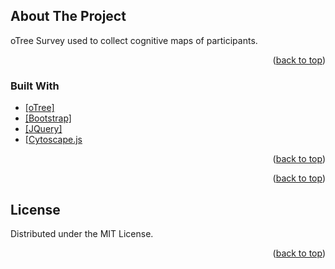 <div id="top"></div>
<!--
*** Thanks for checking out the Best-README-Template. If you have a suggestion
*** that would make this better, please fork the repo and create a pull request
*** or simply open an issue with the tag "enhancement".
*** Don't forget to give the project a star!
*** Thanks again! Now go create something AMAZING! :D
-->



<!-- PROJECT SHIELDS -->
<!--
*** I'm using markdown "reference style" links for readability.
*** Reference links are enclosed in brackets [ ] instead of parentheses ( ).
*** See the bottom of this document for the declaration of the reference variables
*** for contributors-url, forks-url, etc. This is an optional, concise syntax you may use.
*** https://www.markdownguide.org/basic-syntax/#reference-style-links
--

<!-- ABOUT THE PROJECT -->
## About The Project

oTree Survey used to collect cognitive maps of participants.



<p align="right">(<a href="#top">back to top</a>)</p>



### Built With



* [[oTree]][oTree-url]
* [[Bootstrap]][Bootstrap-url]
* [[JQuery]][JQuery-url]
* [[Cytoscape.js][Cytoscape-url]

<p align="right">(<a href="#top">back to top</a>)</p>









<p align="right">(<a href="#top">back to top</a>)</p>




<!-- LICENSE -->
## License

Distributed under the MIT License.

<p align="right">(<a href="#top">back to top</a>)</p>









<!-- MARKDOWN LINKS & IMAGES -->
<!-- https://www.markdownguide.org/basic-syntax/#reference-style-links -->
[JQuery-url]: https://jquery.com 
[oTree-url]: https://otree.readthedocs.io/
[Bootstrap-url]: https://getbootstrap.com/
[Cytoscape-url]: https://js.cytoscape.org/
